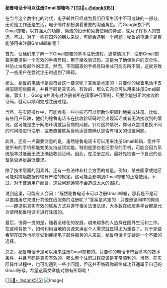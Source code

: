 **秘鲁电话卡可以注册Gmail邮箱吗？[[TG💪+ @donk5151](https://t.me/s/donk5151)]**

在当今这个数字化的时代，电子邮件已经成为我们日常生活中不可或缺的一部分。无论是工作还是生活，电子邮件都扮演着重要的沟通角色。而Google旗下的Gmail邮箱，以其强大的功能、简洁的设计和免费使用的特点，成为了许多人的首选。不过，对于一些在国外的朋友来说，可能会遇到一个问题：秘鲁的电话卡是否能够用来注册Gmail邮箱呢？

首先，让我们来了解一下Gmail邮箱的基本注册流程。通常情况下，注册Gmail邮箱需要提供一个有效的手机号码，用于接收验证码。这是为了确保账户的安全性，并防止垃圾邮件的泛滥。然而，不同国家的手机号码格式可能有所不同，这就导致了一些用户在尝试注册时遇到了障碍。

那么，秘鲁的电话卡是否符合这一要求呢？答案是肯定的！只要你的秘鲁电话卡支持国际短信服务，并且号码是真实的、有效的，那么它完全可以用来注册Gmail邮箱。事实上，Google并没有对注册者所在国家进行限制，只要你能够正常接收验证码，就可以顺利完成注册过程。

当然，在实际操作中，可能会有一些小技巧可以帮助你更顺利地完成注册。比如，有些用户反映，他们的秘鲁电话卡在接收验证码时会出现延迟或者无法接收到的情况。这可能是由于网络环境或运营商的问题。针对这种情况，你可以尝试更换不同的时间段进行注册，或者直接联系当地运营商确认是否有相关的设置问题。

此外，还有一点需要注意的是，虽然秘鲁电话卡可以用来注册Gmail邮箱，但并不是所有的手机都能完美支持这项功能。特别是那些老旧型号的手机，可能会因为系统版本过低而无法正确接收验证码。因此，在注册之前，最好先检查一下自己的设备是否满足最低要求。

除了技术层面的因素外，还有一些法律和社会方面的考量。例如，某些国家或地区可能对跨境数据传输有严格的规定，这可能会影响到Gmail邮箱的正常使用。不过，对于普通用户而言，这些问题通常不会造成太大的困扰。

说到这里，可能有人会问：“既然秘鲁电话卡可以注册Gmail邮箱，那我是不是可以直接用它来进行其他在线服务的注册呢？”答案是肯定的！只要遵循同样的原则——即提供真实有效的联系方式并遵守相关法律法规，大多数在线服务平台都是允许使用秘鲁电话卡进行注册的。

最后，值得一提的是，随着全球化的发展，越来越多的人选择在国外生活和工作。在这种背景下，如何利用当地的资源来满足个人需求就显得尤为重要了。对于那些希望在国外也能享受到便捷电子邮件服务的人来说，秘鲁电话卡无疑是一个不错的选择。

总之，秘鲁电话卡是可以用来注册Gmail邮箱的。只要你的电话卡符合基本的技术条件，并且号码是真实有效的，那么整个注册过程应该是非常顺利的。当然，在实际操作过程中，也可能遇到一些小问题，但这并不妨碍你最终成功开通属于自己的Gmail账号。希望这篇文章能对你有所帮助！

[[TG💪+ @donk5151](https://t.me/s/donk5151) ![Image](https://i.postimg.cc/rwNCRYN7/Snipaste-2025-04-30-17-27-05.png)]
